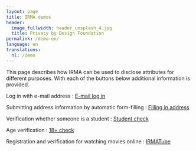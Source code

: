 ```yaml
---
layout: page
title: IRMA demos
header:
  image_fullwidth: header_unsplash_4.jpg
  title: Privacy by Design Foundation
permalink: /demo-en/
language: en
translations:
  nl: /demo
---
```


This page describes how IRMA can be used to disclose attributes for
different purposes. With each of the buttons below additional
information is provided.

Log in with e-mail address
:   <a class="button" href="https://privacybydesign.foundation/demo-en/mail">E-mail log in</a>  
    
Submitting address information by automatic form-filling
:    <a class="button"
href="https://privacybydesign.foundation/demo-en/address">Filling in address</a>

Verification whether someone is a student
:    <a class="button"
href="https://privacybydesign.foundation/demo-en/student">Student check</a>

Age verification
:    <a class="button"
href="https://privacybydesign.foundation/demo-en/18plus">18+ check</a>

Registration and verification for watching movies online
:    <a class="button"
href="https://privacybydesign.foundation/demo/irmaTube">IRMATube</a>


